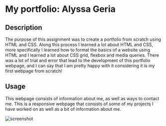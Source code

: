 # My portfolio: Alyssa Geria

## Description

The purpose of this assignment was to create a portfolio from scratch using HTML and CSS. Along this process I learned a lot about HTML and CSS, more specifically I learned how to format the basics of a website using HTML and I learned a lot about CSS grid, flexbox and media queries. There was a lot of trial and error that lead to the development of this portfolio webpage, and I can say that I am pretty happy with it considering it is my first webpage from scratch!

## Usage

This webpage consists of information about me, as well as ways to contact me. This is a responsive webpage that consists of some of my projects I have worked on as well as a bit of information about me. 

![screenshot](/assets/images/my-portfolio-screenshot.png)